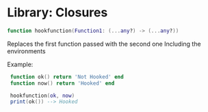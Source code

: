 # Library: Closures

```lua
function hookfunction(Function1: (...any?) -> (...any?))
```
Replaces the first function passed with the second one Including the environments

Example:
```lua
 function ok() return 'Not Hooked' end
 function now() return 'Hooked' end

 hookfunction(ok, now)
 print(ok()) --> Hooked
```
